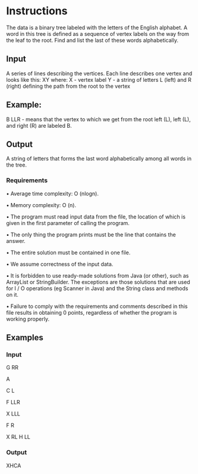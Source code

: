 # Instructions
The data is a binary tree labeled with the letters of the English alphabet. A word in this tree is defined as a sequence of vertex labels on the way from the leaf to the root. Find and list the last of these words alphabetically. 

## Input 
A series of lines describing the vertices. Each line describes one vertex and looks like this: XY where: X - vertex label Y - a string of letters L (left) and R (right) defining the path from the root to the vertex 

## Example: 
B LLR - means that the vertex to which we get from the root left (L), left (L), and right (R) are labeled B. 

## Output 
A string of letters that forms the last word alphabetically among all words in the tree. 

### Requirements 
• Average time complexity: O (nlogn). 

• Memory complexity: O (n). 

• The program must read input data from the file, the location of which is given in the first parameter of calling the program. 

• The only thing the program prints must be the line that contains the answer. 

• The entire solution must be contained in one file. 

• We assume correctness of the input data. 

• It is forbidden to use ready-made solutions from Java (or other), such as ArrayList or StringBuilder. The exceptions are those solutions that are used for I / O operations (eg Scanner in Java) and the String class and methods on it. 

• Failure to comply with the requirements and comments described in this file results in obtaining 0 points, regardless of whether the program is working properly. 

## Examples 
### Input

G RR 

A 

C L 

F LLR 

X LLL 

F R 

X RL 
H LL 

### Output

XHCA